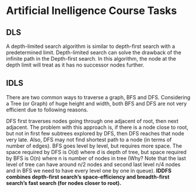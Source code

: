 # Artificial Inelligence Course Tasks
## DLS
A depth-limited search algorithm is similar to depth-first search with a predetermined limit. Depth-limited search can solve the drawback of the infinite path in the Depth-first search. In this algorithm, the node at the depth limit will treat as it has no successor nodes further.
## IDLS
There are two common ways to traverse a graph, BFS and DFS. Considering a Tree (or Graph) of huge height and width, both BFS and DFS are not very efficient due to following reasons.

DFS first traverses nodes going through one adjacent of root, then next adjacent. The problem with this approach is, if there is a node close to root, but not in first few subtrees explored by DFS, then DFS reaches that node very late. Also, DFS may not find shortest path to a node (in terms of number of edges).
BFS goes level by level, but requires more space. The space required by DFS is O(d) where d is depth of tree, but space required by BFS is O(n) where n is number of nodes in tree (Why? Note that the last level of tree can have around n/2 nodes and second last level n/4 nodes and in BFS we need to have every level one by one in queue).
**IDDFS combines depth-first search’s space-efficiency and breadth-first search’s fast search (for nodes closer to root).**
